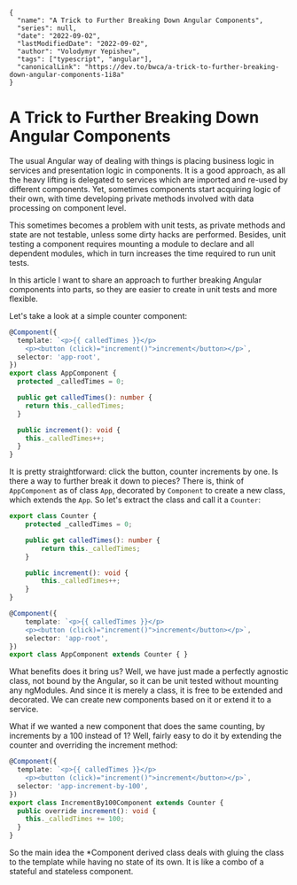 ```ic-metadata
{
  "name": "A Trick to Further Breaking Down Angular Components",
  "series": null,
  "date": "2022-09-02",
  "lastModifiedDate": "2022-09-02",
  "author": "Volodymyr Yepishev",
  "tags": ["typescript", "angular"],
  "canonicalLink": "https://dev.to/bwca/a-trick-to-further-breaking-down-angular-components-1i8a"
}
```

# A Trick to Further Breaking Down Angular Components

The usual Angular way of dealing with things is placing business logic in services and presentation logic in components. It is a good approach, as all the heavy lifting is delegated to services which are imported and re-used by different components. Yet, sometimes components start acquiring logic of their own, with time developing private methods involved with data processing on component level.

This sometimes becomes a problem with unit tests, as private methods and state are not testable, unless some dirty hacks are performed. Besides, unit testing a component requires mounting a module to declare and all dependent modules, which in turn increases the time required to run unit tests.

In this article I want to share an approach to further breaking Angular components into parts, so they are easier to create in unit tests and more flexible.

Let's take a look at a simple counter component:
```typescript
@Component({
  template: `<p>{{ calledTimes }}</p>
    <p><button (click)="increment()">increment</button></p>`,
  selector: 'app-root',
})
export class AppComponent {
  protected _calledTimes = 0;

  public get calledTimes(): number {
    return this._calledTimes;
  }

  public increment(): void {
    this._calledTimes++;
  }
}
```

It is pretty straightforward: click the button, counter increments by one. Is there a way to further break it down to pieces? There is, think of `AppComponent` as of class `App`, decorated by `Component` to create a new class, which extends the `App`. So let's extract the class and call it a `Counter`:

```typescript
export class Counter {
    protected _calledTimes = 0;

    public get calledTimes(): number {
        return this._calledTimes;
    }

    public increment(): void {
        this._calledTimes++;
    }
}

@Component({
    template: `<p>{{ calledTimes }}</p>
    <p><button (click)="increment()">increment</button></p>`,
    selector: 'app-root',
})
export class AppComponent extends Counter { }
```

What benefits does it bring us? Well, we have just made a perfectly agnostic class, not bound by the Angular, so it can be unit tested without mounting any ngModules. And since it is merely a class, it is free to be extended and decorated. We can create new components based on it or extend it to a service.

What if we wanted a new component that does the same counting, by increments by a 100 instead of 1? Well, fairly easy to do it by extending the counter and overriding the increment method:

```typescript
@Component({
  template: `<p>{{ calledTimes }}</p>
    <p><button (click)="increment()">increment</button></p>`,
  selector: 'app-increment-by-100',
})
export class IncrementBy100Component extends Counter {
  public override increment(): void {
    this._calledTimes += 100;
  }
}
```

So the main idea the *Component derived class deals with gluing the class to the template while having no state of its own. It is like a combo of a stateful and stateless component.